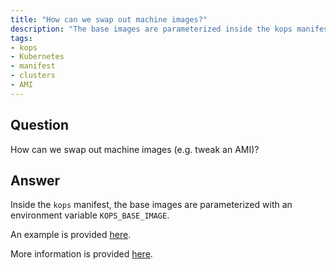 ```yaml
---
title: "How can we swap out machine images?"
description: "The base images are parameterized inside the kops manifest."
tags:
- kops
- Kubernetes
- manifest
- clusters
- AMI
---
```


## Question

How can we swap out machine images (e.g. tweak an AMI)?

## Answer

Inside the `kops` manifest,  the base images are parameterized with an environment variable `KOPS_BASE_IMAGE`.

An example is provided [here](https://github.com/cloudposse/geodesic/blob/master/rootfs/templates/kops/default.yaml#L150).

More information is provided [here](https://github.com/kubernetes/kops/blob/master/docs/operations/images.md).
